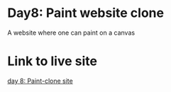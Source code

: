 # Day8: Paint website clone
A website where one can paint on a canvas 

# Link to live site
[day 8: Paint-clone site](https://festive-kirch-55628f.netlify.com/)